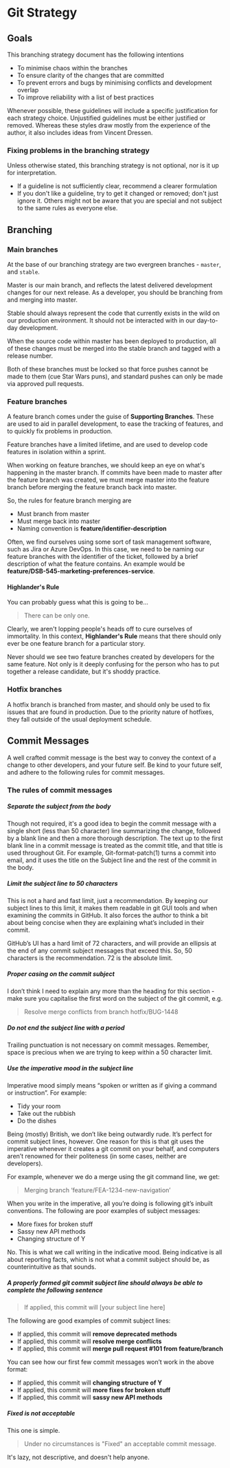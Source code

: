 # Git Strategy
## Goals
This branching strategy document has the following intentions
* To minimise chaos within the branches
* To ensure clarity of the changes that are committed
* To prevent errors and bugs by minimising conflicts and development overlap
* To improve reliability with a list of best practices

Whenever possible, these guidelines will include a specific justification for each strategy choice. Unjustified guidelines must be either justified or removed. Whereas these styles draw mostly from the experience of the author, it also includes ideas from Vincent Dressen.

### Fixing problems in the branching strategy
Unless otherwise stated, this branching strategy is not optional, nor is it up for interpretation.
* If a guideline is not sufficiently clear, recommend a clearer formulation
* If you don't like a guideline, try to get it changed or removed; don't just ignore it. Others might not be aware that you are special and not subject to the same rules as everyone else.

## Branching
### Main branches
At the base of our branching strategy are two evergreen branches - `master`, and `stable`.

Master is our main branch, and reflects the latest delivered development changes for our next release. As a developer, you should be branching from and merging into master.

Stable should always represent the code that currently exists in the wild on our production environment. It should not be interacted with in our day-to-day development.

When the source code within master has been deployed to production, all of these changes must be merged into the stable branch and tagged with a release number.

Both of these branches must be locked so that force pushes cannot be made to them (cue Star Wars puns), and standard pushes can only be made via approved pull requests.

### Feature branches
A feature branch comes under the guise of **Supporting Branches**. These are used to aid in parallel development, to ease the tracking of features, and to quickly fix problems in production.

Feature branches have a limited lifetime, and are used to develop code features in isolation within a sprint.

When working on feature branches, we should keep an eye on what's happening in the master branch. If commits have been made to master after the feature branch was created, we must merge master into the feature branch before merging the feature branch back into master.

So, the rules for feature branch merging are
* Must branch from master
* Must merge back into master
* Naming convention is **feature/identifier-description**

Often, we find ourselves using some sort of task management software, such as Jira or Azure DevOps. In this case, we need to be naming our feature branches with the identifier of the ticket, followed by a brief description of what the feature contains. An example would be **feature/DSB-545-marketing-preferences-service**.

#### Highlander's Rule
You can probably guess what this is going to be...
> There can be only one.

Clearly, we aren't lopping people's heads off to cure ourselves of immortality. In this context, **Highlander's Rule** means that there should only ever be one feature branch for a particular story.

Never should we see two feature branches created by developers for the same feature. Not only is it deeply confusing for the person who has to put together a release candidate, but it's shoddy practice.

### Hotfix branches
A hotfix branch is branched from master, and should only be used to fix issues that are found in production. Due to the priority nature of hotfixes, they fall outside of the usual deployment schedule.

## Commit Messages
A well crafted commit message is the best way to convey the context of a change to other developers, and your future self. Be kind to your future self, and adhere to the following rules for commit messages.

### The rules of commit messages
##### Separate the subject from the body
Though not required, it's a good idea to begin the commit message with a single short (less than 50 character) line summarizing the change, followed by a blank line and then a more thorough description. The text up to the first blank line in a commit message is treated as the commit title, and that title is used throughout Git. For example, Git-format-patch(1) turns a commit into email, and it uses the title on the Subject line and the rest of the commit in the body.

##### Limit the subject line to 50 characters
This is not a hard and fast limit, just a recommendation. By keeping our subject lines to this limit, it makes them readable in git GUI tools and when examining the commits in GitHub. It also forces the author to think a bit about being concise when they are explaining what’s included in their commit.

GitHub’s UI has a hard limit of 72 characters, and will provide an ellipsis at the end of any commit subject messages that exceed this. So, 50 characters is the recommendation. 72 is the absolute limit.

##### Proper casing on the commit subject
I don’t think I need to explain any more than the heading for this section - make sure you capitalise the first word on the subject of the git commit, e.g.
> Resolve merge conflicts from branch hotfix/BUG-1448

##### Do not end the subject line with a period
Trailing punctuation is not necessary on commit messages. Remember, space is precious when we are trying to keep within a 50 character limit.

##### Use the imperative mood in the subject line
Imperative mood simply means “spoken or written as if giving a command or instruction”. For example:
* Tidy your room
* Take out the rubbish
* Do the dishes

Being (mostly) British, we don’t like being outwardly rude. It’s perfect for commit subject lines, however. One reason for this is that git uses the imperative whenever it creates a git commit on your behalf, and computers aren’t renowned for their politeness (in some cases, neither are developers).

For example, whenever we do a merge using the git command line, we get:

> Merging branch ‘feature/FEA-1234-new-navigation’

When you write in the imperative, all you’re doing is following git’s inbuilt conventions. The following are poor examples of subject messages:
* More fixes for broken stuff
* Sassy new API methods
* Changing structure of Y

No. This is what we call writing in the indicative mood. Being indicative is all about reporting facts, which is not what a commit subject should be, as counterintuitive as that sounds.

##### A properly formed git commit subject line should always be able to complete the following sentence
> If applied, this commit will [your subject line here]

The following are good examples of commit subject lines:
* If applied, this commit will **remove deprecated methods**
* If applied, this commit will **resolve merge conflicts**
* If applied, this commit will **merge pull request #101 from feature/branch**

You can see how our first few commit messages won’t work in the above format:
* If applied, this commit will **changing structure of Y**
* If applied, this commit will **more fixes for broken stuff**
* If applied, this commit will **sassy new API methods**

##### Fixed is not acceptable
This one is simple.
> Under no circumstances is "Fixed" an acceptable commit message.

It's lazy, not descriptive, and doesn't help anyone.
